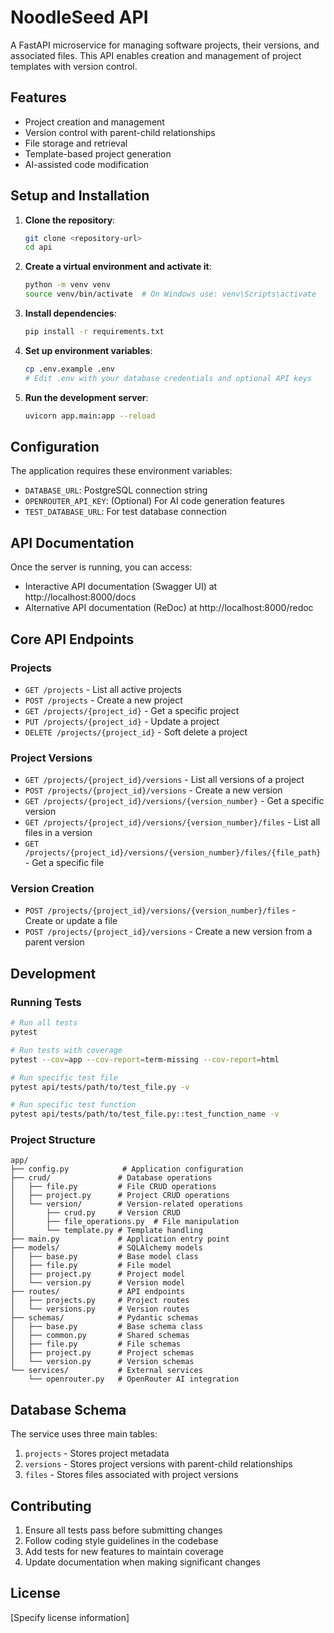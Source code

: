 # NoodleSeed API

A FastAPI microservice for managing software projects, their versions, and associated files. This API enables creation and management of project templates with version control.

## Features

- Project creation and management
- Version control with parent-child relationships
- File storage and retrieval
- Template-based project generation
- AI-assisted code modification

## Setup and Installation

1. **Clone the repository**:
   ```bash
   git clone <repository-url>
   cd api
   ```

2. **Create a virtual environment and activate it**:
   ```bash
   python -m venv venv
   source venv/bin/activate  # On Windows use: venv\Scripts\activate
   ```

3. **Install dependencies**:
   ```bash
   pip install -r requirements.txt
   ```

4. **Set up environment variables**:
   ```bash
   cp .env.example .env
   # Edit .env with your database credentials and optional API keys
   ```

5. **Run the development server**:
   ```bash
   uvicorn app.main:app --reload
   ```

## Configuration

The application requires these environment variables:
- `DATABASE_URL`: PostgreSQL connection string
- `OPENROUTER_API_KEY`: (Optional) For AI code generation features
- `TEST_DATABASE_URL`: For test database connection

## API Documentation

Once the server is running, you can access:
- Interactive API documentation (Swagger UI) at http://localhost:8000/docs
- Alternative API documentation (ReDoc) at http://localhost:8000/redoc

## Core API Endpoints

### Projects

- `GET /projects` - List all active projects
- `POST /projects` - Create a new project
- `GET /projects/{project_id}` - Get a specific project
- `PUT /projects/{project_id}` - Update a project
- `DELETE /projects/{project_id}` - Soft delete a project

### Project Versions

- `GET /projects/{project_id}/versions` - List all versions of a project
- `POST /projects/{project_id}/versions` - Create a new version
- `GET /projects/{project_id}/versions/{version_number}` - Get a specific version
- `GET /projects/{project_id}/versions/{version_number}/files` - List all files in a version
- `GET /projects/{project_id}/versions/{version_number}/files/{file_path}` - Get a specific file

### Version Creation

- `POST /projects/{project_id}/versions/{version_number}/files` - Create or update a file
- `POST /projects/{project_id}/versions` - Create a new version from a parent version

## Development

### Running Tests

```bash
# Run all tests
pytest

# Run tests with coverage
pytest --cov=app --cov-report=term-missing --cov-report=html

# Run specific test file
pytest api/tests/path/to/test_file.py -v

# Run specific test function
pytest api/tests/path/to/test_file.py::test_function_name -v
```

### Project Structure

```
app/
├── config.py            # Application configuration
├── crud/               # Database operations
│   ├── file.py         # File CRUD operations
│   ├── project.py      # Project CRUD operations
│   └── version/        # Version-related operations
│       ├── crud.py     # Version CRUD
│       ├── file_operations.py  # File manipulation
│       └── template.py # Template handling
├── main.py             # Application entry point
├── models/             # SQLAlchemy models
│   ├── base.py         # Base model class
│   ├── file.py         # File model
│   ├── project.py      # Project model
│   └── version.py      # Version model
├── routes/             # API endpoints
│   ├── projects.py     # Project routes
│   └── versions.py     # Version routes
├── schemas/            # Pydantic schemas
│   ├── base.py         # Base schema class
│   ├── common.py       # Shared schemas
│   ├── file.py         # File schemas
│   ├── project.py      # Project schemas
│   └── version.py      # Version schemas
└── services/           # External services
    └── openrouter.py   # OpenRouter AI integration
```

## Database Schema

The service uses three main tables:

1. `projects` - Stores project metadata
2. `versions` - Stores project versions with parent-child relationships
3. `files` - Stores files associated with project versions

## Contributing

1. Ensure all tests pass before submitting changes
2. Follow coding style guidelines in the codebase
3. Add tests for new features to maintain coverage
4. Update documentation when making significant changes

## License

[Specify license information]